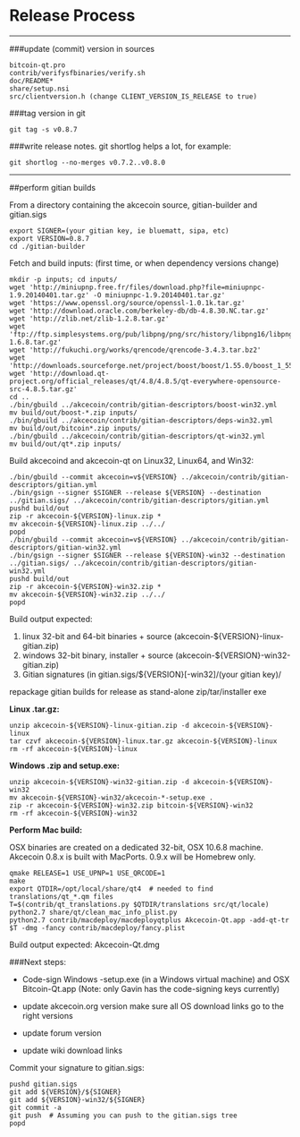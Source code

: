 Release Process
====================

* * *

###update (commit) version in sources


	bitcoin-qt.pro
	contrib/verifysfbinaries/verify.sh
	doc/README*
	share/setup.nsi
	src/clientversion.h (change CLIENT_VERSION_IS_RELEASE to true)

###tag version in git

	git tag -s v0.8.7

###write release notes. git shortlog helps a lot, for example:

	git shortlog --no-merges v0.7.2..v0.8.0

* * *

##perform gitian builds

 From a directory containing the akcecoin source, gitian-builder and gitian.sigs
  
	export SIGNER=(your gitian key, ie bluematt, sipa, etc)
	export VERSION=0.8.7
	cd ./gitian-builder

 Fetch and build inputs: (first time, or when dependency versions change)

	mkdir -p inputs; cd inputs/
	wget 'http://miniupnp.free.fr/files/download.php?file=miniupnpc-1.9.20140401.tar.gz' -O miniupnpc-1.9.20140401.tar.gz'
	wget 'https://www.openssl.org/source/openssl-1.0.1k.tar.gz'
	wget 'http://download.oracle.com/berkeley-db/db-4.8.30.NC.tar.gz'
	wget 'http://zlib.net/zlib-1.2.8.tar.gz'
	wget 'ftp://ftp.simplesystems.org/pub/libpng/png/src/history/libpng16/libpng-1.6.8.tar.gz'
	wget 'http://fukuchi.org/works/qrencode/qrencode-3.4.3.tar.bz2'
	wget 'http://downloads.sourceforge.net/project/boost/boost/1.55.0/boost_1_55_0.tar.bz2'
	wget 'http://download.qt-project.org/official_releases/qt/4.8/4.8.5/qt-everywhere-opensource-src-4.8.5.tar.gz'
	cd ..
	./bin/gbuild ../akcecoin/contrib/gitian-descriptors/boost-win32.yml
	mv build/out/boost-*.zip inputs/
	./bin/gbuild ../akcecoin/contrib/gitian-descriptors/deps-win32.yml
	mv build/out/bitcoin*.zip inputs/
	./bin/gbuild ../akcecoin/contrib/gitian-descriptors/qt-win32.yml
	mv build/out/qt*.zip inputs/

 Build akcecoind and akcecoin-qt on Linux32, Linux64, and Win32:
  
	./bin/gbuild --commit akcecoin=v${VERSION} ../akcecoin/contrib/gitian-descriptors/gitian.yml
	./bin/gsign --signer $SIGNER --release ${VERSION} --destination ../gitian.sigs/ ../akcecoin/contrib/gitian-descriptors/gitian.yml
	pushd build/out
	zip -r akcecoin-${VERSION}-linux.zip *
	mv akcecoin-${VERSION}-linux.zip ../../
	popd
	./bin/gbuild --commit akcecoin=v${VERSION} ../akcecoin/contrib/gitian-descriptors/gitian-win32.yml
	./bin/gsign --signer $SIGNER --release ${VERSION}-win32 --destination ../gitian.sigs/ ../akcecoin/contrib/gitian-descriptors/gitian-win32.yml
	pushd build/out
	zip -r akcecoin-${VERSION}-win32.zip *
	mv akcecoin-${VERSION}-win32.zip ../../
	popd

  Build output expected:

  1. linux 32-bit and 64-bit binaries + source (akcecoin-${VERSION}-linux-gitian.zip)
  2. windows 32-bit binary, installer + source (akcecoin-${VERSION}-win32-gitian.zip)
  3. Gitian signatures (in gitian.sigs/${VERSION}[-win32]/(your gitian key)/

repackage gitian builds for release as stand-alone zip/tar/installer exe

**Linux .tar.gz:**

	unzip akcecoin-${VERSION}-linux-gitian.zip -d akcecoin-${VERSION}-linux
	tar czvf akcecoin-${VERSION}-linux.tar.gz akcecoin-${VERSION}-linux
	rm -rf akcecoin-${VERSION}-linux

**Windows .zip and setup.exe:**

	unzip akcecoin-${VERSION}-win32-gitian.zip -d akcecoin-${VERSION}-win32
	mv akcecoin-${VERSION}-win32/akcecoin-*-setup.exe .
	zip -r akcecoin-${VERSION}-win32.zip bitcoin-${VERSION}-win32
	rm -rf akcecoin-${VERSION}-win32

**Perform Mac build:**

  OSX binaries are created on a dedicated 32-bit, OSX 10.6.8 machine.
  Akcecoin 0.8.x is built with MacPorts.  0.9.x will be Homebrew only.

	qmake RELEASE=1 USE_UPNP=1 USE_QRCODE=1
	make
	export QTDIR=/opt/local/share/qt4  # needed to find translations/qt_*.qm files
	T=$(contrib/qt_translations.py $QTDIR/translations src/qt/locale)
	python2.7 share/qt/clean_mac_info_plist.py
	python2.7 contrib/macdeploy/macdeployqtplus Akcecoin-Qt.app -add-qt-tr $T -dmg -fancy contrib/macdeploy/fancy.plist

 Build output expected: Akcecoin-Qt.dmg

###Next steps:

* Code-sign Windows -setup.exe (in a Windows virtual machine) and
  OSX Bitcoin-Qt.app (Note: only Gavin has the code-signing keys currently)

* update akcecoin.org version
  make sure all OS download links go to the right versions

* update forum version

* update wiki download links

Commit your signature to gitian.sigs:

	pushd gitian.sigs
	git add ${VERSION}/${SIGNER}
	git add ${VERSION}-win32/${SIGNER}
	git commit -a
	git push  # Assuming you can push to the gitian.sigs tree
	popd

